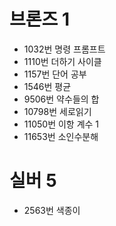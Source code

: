 # 브론즈 1
* 1032번 명령 프롬프트
* 1110번 더하기 사이클
* 1157번 단어 공부
* 1546번 평균
* 9506번 약수들의 합
* 10798번 세로읽기
* 11050번 이항 계수 1
* 11653번 소인수분해

# 실버 5

* 2563번 색종이